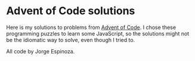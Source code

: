 Advent of Code solutions
========================

Here is my solutions to problems from [Advent of Code](https://adventofcode.com). I chose these programming puzzles to learn some JavaScript, so the solutions might not be the idiomatic way to solve, even though I tried to.

All code by Jorge Espinoza.
